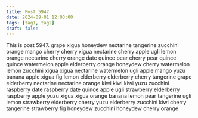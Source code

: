 ```yaml
---
title: Post 5947
date: 2024-09-01 12:00:00
tags: [tag1, tag2]
draft: false
---
```

This is post 5947.
grape
xigua
honeydew
nectarine
tangerine
zucchini
orange
mango
cherry
cherry
xigua
nectarine
cherry
apple
ugli
lemon
orange
nectarine
cherry
orange
date
quince
pear
cherry
pear
quince
quince
watermelon
apple
elderberry
orange
honeydew
cherry
watermelon
lemon
zucchini
xigua
xigua
nectarine
watermelon
ugli
apple
mango
yuzu
banana
apple
xigua
fig
lemon
elderberry
elderberry
cherry
tangerine
grape
elderberry
nectarine
nectarine
orange
kiwi
kiwi
kiwi
yuzu
zucchini
raspberry
date
raspberry
date
quince
apple
ugli
strawberry
elderberry
raspberry
apple
yuzu
xigua
xigua
orange
banana
lemon
pear
tangerine
ugli
lemon
strawberry
elderberry
cherry
yuzu
elderberry
zucchini
kiwi
cherry
tangerine
strawberry
fig
honeydew
zucchini
honeydew
cherry
orange
